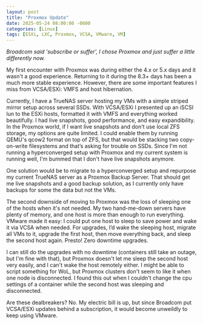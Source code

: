 ```yaml
---
layout: post
title: "Proxmox Update"
date: 2025-05-24 08:00:00 -0600
categories: [Linux]
tags: [ESXi, LXC, Proxmox, VCSA, VMware, VM]
---
```


*Broadcom said 'subscribe or suffer', I chose Proxmox and just suffer a little differently now.*

My first encounter with Proxmox was during either the 4.x or 5.x days and it wasn't a good experience. Returning to it during the 8.3+ days has been a much more stable experience. However, there are some important features I miss from VCSA/ESXi: VMFS and host hibernation.

Currently, I have a TrueNAS server hosting my VMs with a simple striped mirror setup across several SSDs. With VCSA/ESXi I presented up an iSCSI lun to the ESXi hosts, formatted it with VMFS and everything worked beautifully. I had live snapshots, good performance, and easy expandibility. In the Proxmox world, if I want live snapshots and don't use local ZFS storage, my options are quite limited. I could enable them by running QEMU's qcow2 format on top of ZFS, but that would be stacking two copy-on-write filesystems and that’s asking for trouble on SSDs. Since I'm not running a hyperconverged setup with Proxmox and my current system is running well, I'm bummed that I don't have live snapshots anymore.

One solution would be to migrate to a hyperconverged setup and repurpose my current TrueNAS server as a Proxmox Backup Server. That should get me live snapshots and a good backup solution, as I currently only have backups for some the data but not the VMs.

The second downside of moving to Proxmox was the loss of sleeping one of the hosts when it's not needed. My two hand-me-down servers have plenty of memory, and one host is more than enough to run everything. VMware made it easy: I could put one host to sleep to save power and wake it via VCSA when needed. For upgrades, I’d wake the sleeping host, migrate all VMs to it, upgrade the first host, then move everything back, and sleep the second host again. Presto! Zero downtime upgrades.

I can still do the upgrades with no downtime (containers still take an outage, but I'm fine with that), but Proxmox doesn't let me sleep the second host very easily, and I can't wake the host remotely either. I might be able to script something for WoL, but Proxmox clusters don't seem to like it when one node is disconnected. I found this out when I couldn't change the cpu settings of a container while the second host was sleeping and disconnected.

Are these dealbreakers? No. My electric bill is up, but since Broadcom put VCSA/ESXi updates behind a subscription, it would become unweildly to keep using VMware.
